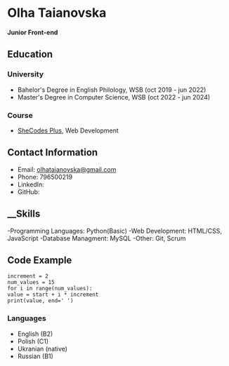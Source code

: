 # __Olha Taianovska__
__Junior Front-end__ 

## __Education__
### __University__
- Bahelor's Degree in English Philology, WSB (oct 2019 - jun 2022)
- Master's Degree in Computer Science, WSB (oct 2022 - jun 2024)
### __Course__ 
- [SheCodes Plus](https://www.shecodes.io/certificates/207b31a5c0d0837b5ee0d6dd6350bd81), Web Development

## __Contact Information__
- Email: olhataianovska@gmail.com 
- Phone: 796500219
- LinkedIn:
- GitHub:

## __Skills
-Programming Languages: Python(Basic)
-Web Development: HTML/CSS, JavaScript
-Database Managment: MySQL 
-Other: Git, Scrum

## __Code Example__
```  start = 15
increment = 2
num_values = 15
for i in range(num_values):
value = start + i * increment
print(value, end=' ') 
```
### __Languages__
- English (B2)
- Polish (C1)
- Ukranian (native)
- Russian (B1) 

